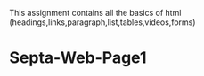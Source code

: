 This assignment contains all the basics of html (headings,links,paragraph,list,tables,videos,forms)
# Septa-Web-Page1

